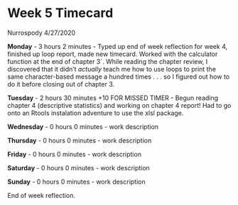 Week 5 Timecard
================
Nurrospody
4/27/2020

**Monday** - 3 hours 2 minutes - Typed up end of week reflection for
week 4, finished up loop report, made new timecard. Worked with the
calculator function at the end of chapter 3\`. While reading the chapter
review, I discovered that it didn’t *actually* teach me how to use loops
to print the same character-based message a hundred times . . . so I
figured out how to do it before closing out of chapter 3.

**Tuesday** - 2 hours 30 minutes +10 FOR MISSED TIMER - Begun reading
chapter 4 (descriptive statistics) and working on chapter 4 report\! Had
to go onto an Rtools instalation adventure to use the xlsl package.

**Wednesday** - 0 hours 0 minutes - work description

**Thursday** - 0 hours 0 minutes - work description

**Friday** - 0 hours 0 minutes - work description

**Saturday** - 0 hours 0 minutes - work description

**Sunday** - 0 hours 0 minutes - work description

End of week reflection.

